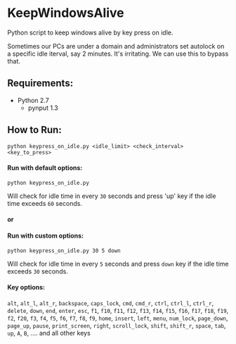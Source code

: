 # KeepWindowsAlive
Python script to keep windows alive by key press on idle.

Sometimes our PCs are under a domain and administrators set autolock on a specific idle iterval, say 2 minutes. It's irritating. We can use this to bypass that.

Requirements:
-------------
- Python 2.7
  - pynput 1.3


How to Run:
----------
```
python keypress_on_idle.py <idle_limit> <check_interval> <key_to_press>
```
#### Run with default options:
```
python keypress_on_idle.py
```
Will check for idle time in every `30` seconds and press 'up' key if the idle time exceeds `60` seconds.

#### or 

#### Run with custom options:
```
python keypress_on_idle.py 30 5 down
```
Will check for idle time in every `5` seconds and press `down` key if the idle time exceeds `30` seconds.

#### Key options:
`alt`, `alt_l`, `alt_r`, `backspace`, `caps_lock`, `cmd`, `cmd_r`, `ctrl`, `ctrl_l`, `ctrl_r`, `delete`, `down`, `end`, `enter`, `esc`, `f1`, `f10`, `f11`, `f12`, `f13`, `f14`, `f15`, `f16`, `f17`, `f18`, `f19`, `f2`, `f20`, `f3`, `f4`, `f5`, `f6`, `f7`, `f8`, `f9`, `home`, `insert`, `left`, `menu`, `num_lock`, `page_down`, `page_up`, `pause`, `print_screen`, `right`, `scroll_lock`, `shift`, `shift_r`, `space`, `tab`, `up`, `A`, `B`, .... 
and all other keys
